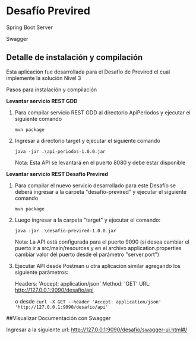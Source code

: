 # Desafío Previred

Spring Boot Server 

Swagger


## Detalle de instalación y compilación

Esta aplicación fue desarrollada para el Desafío de Previred el cual implemente la solución Nivel 3

Pasos para instalación y compilación

**Levantar servicio REST GDD**
1. Para compilar servicio REST GDD al directorio ApiPeriodos y ejecutar el siguiente comando
    
    `mvn package`
  
2. Ingresar a directorio target y ejecutar el siguiente comando

    `java -jar .\api-periodos-1.0.0.jar` 
    
    Nota: Esta API se levantará en el puerto 8080 y debe estar disponible

**Levantar servicio REST Desafio Previred**

1. Para compilar el nuevo servicio desarrollado para este Desafío se deberá ingresar a la carpeta "desafio-previred" y 
ejecutar el siguiente comando

    `mvn package`

2. Luego ingresar a la carpeta "target" y ejecutar el comando:

    `java -jar .\desafio-previred-1.0.0.jar`
    
    Nota: La API está configurada para el puerto 9090 (si desea cambiar el puerto ir a src/main/resources y en el 
     archivo application.properties cambiar valor del puerto desde el parámetro "server.port")

3. Ejecutar API desde Postman u otra aplicación similar agregando los siguiente parámetros:

    Headers: 'Accept: application/json'
    Method: 'GET'
    URL: http://127.0.0.1:9090/desafio/api
    
    o desde `curl -X GET --header 'Accept: application/json' 'http://127.0.0.1:9090/desafio/api'`
    
##Visualizar Documentación con Swagger

Ingresar a la siguiente url: http://127.0.0.1:9090/desafio/swagger-ui.html#/